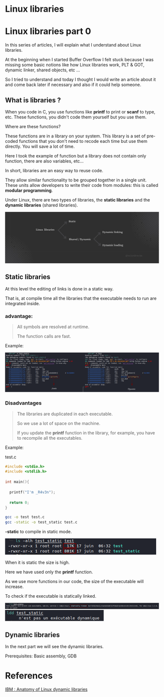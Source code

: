 # Linux libraries


# Linux libraries part 0
<!--more-->

In this series of articles, I will explain what I understand about Linux libraries.

At the beginning when I started Buffer Overflow I felt stuck because I was missing some basic notions like how Linux libraries work, PLT & GOT, dynamic linker, shared objects, etc ...

So I tried to understand and today I thought I would write an article about it and come back later if necessary and also if it could help someone.


## What is libraries ?

When you code in C, you use functions like **printf** to print or **scanf** to type, etc.
These functions, you didn't code them yourself but you use them.

Where are these functions?

These functions are in a library on your system.
This library is a set of pre-coded functions that you don't need to recode each time but use them directly. You will save a lot of time.

Here I took the example of function but a library does not contain only function, there are also variables, etc...

In short, libraries are an easy way to reuse code.

They allow similar functionality to be grouped together in a single unit.
These units allow developers to write their code from modules: this is called **modular programming**.

Under Linux, there are two types of libraries, the **static libraries** and the **dynamic libraries** (shared libraries).

![Librairie](datas/pin.jpg)

##  Static libraries


At this level the editing of links is done in a static way.

That is, at compile time all the libraries that the executable needs to run are integrated inside.


### advantage:

> All symbols are resolved at runtime.
>
>The function calls are fast.

Example:

![resolv](datas/resolv.png)


### Disadvantages

>The libraries are duplicated in each executable.
>
>So we use a lot of space on the machine.
>
>If you update the **printf** function in the library, for example, you have to recompile all the executables.

Example:

test.c

```c
#include <stdio.h>
#include <stdlib.h>

int main(){

  printf("I'm _R4v3n");

  return 0;
}
```


```sh
gcc -o test test.c
gcc -static -o test_static test.c
```
**-static** to compile in static mode.

![SIZE](datas/size.png)

When it is static the size is high.

Here we have used only the **printf** function.

As we use more functions in our code, the size of the executable will increase.


To check if the executable is statically linked.

![FILE](datas/ver.png)
![LDD](datas/ldd.png)


##  Dynamic libraries

In the next part we will see the dynamic libraries.

Prerequisites: Basic assembly, GDB





# References

[IBM : Anatomy of Linux dynamic libraries](https://developer.ibm.com/tutorials/l-dynamic-libraries/)

